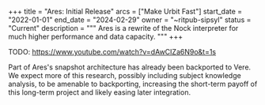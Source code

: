 +++
title = "Ares: Initial Release"
arcs = ["Make Urbit Fast"]
start_date = "2022-01-01"
end_date = "2024-02-29"
owner = "~ritpub-sipsyl"
status = "Current"
description = """
Ares is a rewrite of the Nock interpreter for much higher performance and data capacity. 
"""
+++

TODO: https://www.youtube.com/watch?v=dAwCIZa6N9o&t=1s

Part of Ares's snapshot architecture has already been backported to Vere.  We expect more of this research, possibly including subject knowledge analysis, to be amenable to backporting, increasing the short-term payoff of this long-term project and likely easing later integration.
